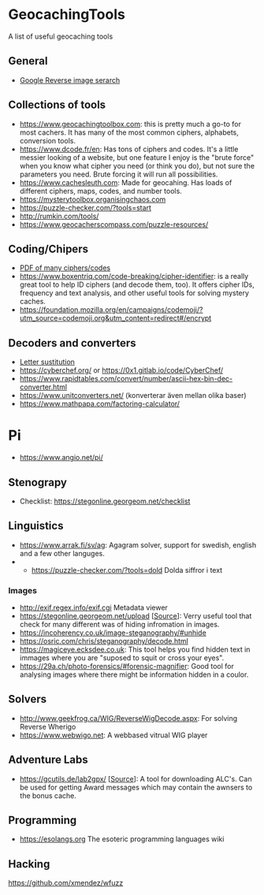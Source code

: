 # GeocachingTools
A list of useful geocaching tools

## General
* [Google Reverse image serarch](https://images.google.com)

## Collections of tools
* https://www.geocachingtoolbox.com: this is pretty much a go-to for most cachers. It has many of the most common ciphers, alphabets, conversion tools.
* https://www.dcode.fr/en: Has tons of ciphers and codes. It's a little messier looking of a website, but one feature I enjoy is the "brute force" when you know what cipher you need (or think you do), but not sure the parameters you need. Brute forcing it will run all possibilities.
* https://www.cachesleuth.com: Made for geocahing. Has loads of different ciphers, maps, codes, and number tools.
* https://mysterytoolbox.organisingchaos.com
* https://puzzle-checker.com/?tools=start
* http://rumkin.com/tools/
* https://www.geocacherscompass.com/puzzle-resources/

## Coding/Chipers
* [PDF of many ciphers/codes](https://geoleaks.com/MIJN_CODEBOEK_DEEL_3.pdf)
* https://www.boxentriq.com/code-breaking/cipher-identifier: is a really great tool to help ID ciphers (and decode them, too). It offers cipher IDs, frequency and text analysis, and other useful tools for solving mystery caches.
* https://foundation.mozilla.org/en/campaigns/codemoji/?utm_source=codemoji.org&utm_content=redirect#/encrypt

## Decoders and converters
* [Letter sustitution](http://quipqiup.com)
* https://cyberchef.org/ or https://0x1.gitlab.io/code/CyberChef/
* https://www.rapidtables.com/convert/number/ascii-hex-bin-dec-converter.html
* https://www.unitconverters.net/ (konverterar även mellan olika baser)
* https://www.mathpapa.com/factoring-calculator/

# Pi
* https://www.angio.net/pi/

## Stenograpy
* Checklist: https://stegonline.georgeom.net/checklist

## Linguistics
* https://www.arrak.fi/sv/ag: Agagram solver, support for swedish, english and a few other languges.
* * https://puzzle-checker.com/?tools=dold Dolda siffror i text

### Images
* http://exif.regex.info/exif.cgi Metadata viewer
* https://stegonline.georgeom.net/upload [[Source](https://github.com/Ge0rg3/StegOnline)]: Verry useful tool that check for many different was of hiding infromation in images.
* https://incoherency.co.uk/image-steganography/#unhide
* https://osric.com/chris/steganography/decode.html
* https://magiceye.ecksdee.co.uk: This tool helps you find hidden text in immages where you are "suposed to squit or cross your eyes".
* https://29a.ch/photo-forensics/#forensic-magnifier: Good tool for analysing images where there might be information hidden in a coulor. 

## Solvers
* http://www.geekfrog.ca/WIG/ReverseWigDecode.aspx: For solving Reverse Wherigo
* https://www.webwigo.net: A webbased vitrual WIG player

## Adventure Labs
* https://gcutils.de/lab2gpx/ [[Source](https://github.com/mirsch/lab2gpx)]: A tool for downloading ALC's. Can be used for getting Award messages which may contain the awnsers to the bonus cache.

## Programming
* https://esolangs.org The esoteric programming languages wiki

## Hacking
https://github.com/xmendez/wfuzz


